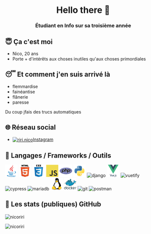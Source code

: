 <h1 align="center">Hello there 👋</h1>
<h3 align="center">Étudiant en Info sur sa troisième année</h3>

## 😇 Ça c'est moi
- Nico, 20 ans
- Porte + d'intérêts aux choses inutiles qu'aux choses primordiales

## 😴 Et comment j'en suis arrivé là
- flemmardise
- fainéantise
- flânerie
- paresse
<p>Du coup jfais des trucs automatiques<p>

## 🌐 Réseau social

<p align="left">
<ul>
<li><a href="https://instagram.com/riri.nico" target="blank"><img align="center" src="https://raw.githubusercontent.com/rahuldkjain/github-profile-readme-generator/master/src/images/icons/Social/instagram.svg" alt="riri.nico" height="15" width="20" />Instagram</a></li>
</ul>
</p>

## 🧪 Langages / Frameworks / Outils
<p>
<img src="https://raw.githubusercontent.com/devicons/devicon/master/icons/java/java-original.svg" alt="java" width="40" height="40"/>
<img src="https://raw.githubusercontent.com/devicons/devicon/master/icons/html5/html5-original-wordmark.svg" alt="html5" width="40" height="40"/>
<img src="https://raw.githubusercontent.com/devicons/devicon/master/icons/css3/css3-original-wordmark.svg" alt="css3" width="40" height="40"/>
<img src="https://raw.githubusercontent.com/devicons/devicon/master/icons/javascript/javascript-original.svg" alt="javascript" width="40" height="40"/>
<img src="https://raw.githubusercontent.com/devicons/devicon/master/icons/php/php-original.svg" alt="php" width="40" height="40"/>
<img src="https://raw.githubusercontent.com/devicons/devicon/master/icons/python/python-original.svg" alt="python" width="40" height="40"/>
<img src="https://cdn.worldvectorlogo.com/logos/django.svg" alt="django" width="40" height="40"/>
<img src="https://raw.githubusercontent.com/devicons/devicon/master/icons/vuejs/vuejs-original-wordmark.svg" alt="vuejs" width="40" height="40"/>
<img src="https://bestofjs.org/logos/vuetify.svg" alt="vuetify" width="40" height="40"/>
<img src="https://raw.githubusercontent.com/simple-icons/simple-icons/6e46ec1fc23b60c8fd0d2f2ff46db82e16dbd75f/icons/cypress.svg" alt="cypress" width="40" height="40"/>
<img src="https://www.vectorlogo.zone/logos/mariadb/mariadb-icon.svg" alt="mariadb" width="40" height="40"/>

<img src="https://raw.githubusercontent.com/devicons/devicon/master/icons/linux/linux-original.svg" alt="linux" width="40" height="40"/>
<img src="https://raw.githubusercontent.com/devicons/devicon/master/icons/docker/docker-original-wordmark.svg" alt="docker" width="40" height="40"/>
<img src="https://www.vectorlogo.zone/logos/git-scm/git-scm-icon.svg" alt="git" width="40" height="40"/>
<img src="https://www.vectorlogo.zone/logos/getpostman/getpostman-icon.svg" alt="postman" width="40" height="40"/>
</p>

## 🥇 Les stats (publiques) GitHub
<p><img align="center" src="https://github-readme-stats.vercel.app/api?username=nicoriri&show_icons=true&locale=en" alt="nicoriri" /></p>
<p><img align="left" src="https://github-readme-stats.vercel.app/api/top-langs?username=nicoriri&show_icons=true&locale=en&layout=compact" alt="nicoriri" /></p>


